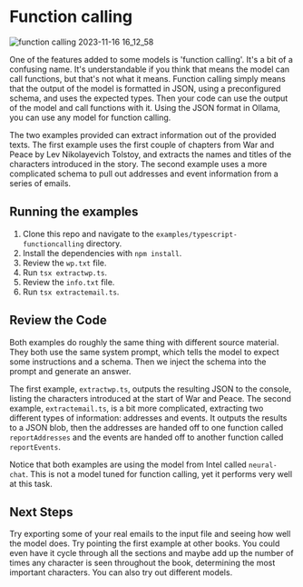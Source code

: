 # Function calling

![function calling 2023-11-16 16_12_58](https://github.com/ollama/ollama/assets/633681/a0acc247-9746-45ab-b325-b65dfbbee4fb)

One of the features added to some models is 'function calling'. It's a bit of a confusing name. It's understandable if you think that means the model can call functions, but that's not what it means. Function calling simply means that the output of the model is formatted in JSON, using a preconfigured schema, and uses the expected types. Then your code can use the output of the model and call functions with it. Using the JSON format in Ollama, you can use any model for function calling. 

The two examples provided can extract information out of the provided texts. The first example uses the first couple of chapters from War and Peace by Lev Nikolayevich Tolstoy, and extracts the names and titles of the characters introduced in the story. The second example uses a more complicated schema to pull out addresses and event information from a series of emails.

## Running the examples

1. Clone this repo and navigate to the `examples/typescript-functioncalling` directory.
2. Install the dependencies with `npm install`.
3. Review the `wp.txt` file.
4. Run `tsx extractwp.ts`.
5. Review the `info.txt` file.
6. Run `tsx extractemail.ts`.

## Review the Code

Both examples do roughly the same thing with different source material. They both use the same system prompt, which tells the model to expect some instructions and a schema. Then we inject the schema into the prompt and generate an answer.

The first example, `extractwp.ts`, outputs the resulting JSON to the console, listing the characters introduced at the start of War and Peace. The second example, `extractemail.ts`, is a bit more complicated, extracting two different types of information: addresses and events. It outputs the results to a JSON blob, then the addresses are handed off to one function called `reportAddresses` and the events are handed off to another function called `reportEvents`.

Notice that both examples are using the model from Intel called `neural-chat`. This is not a model tuned for function calling, yet it performs very well at this task.

## Next Steps

Try exporting some of your real emails to the input file and seeing how well the model does. Try pointing the first example at other books. You could even have it cycle through all the sections and maybe add up the number of times any character is seen throughout the book, determining the most important characters. You can also try out different models.
